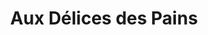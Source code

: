 ---
title: "Aux Délices des Pains"
url: /saint-hilaire-saint-mesmin/aux-delices-des-pains/
shop: boulangerie
---